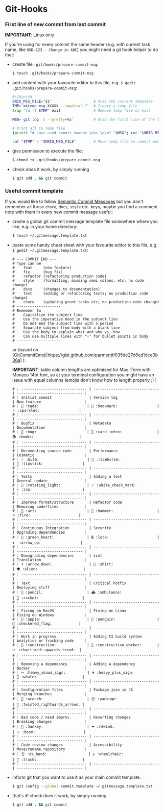 # Git-Hooks

### First line of new commit from last commit

**IMPORTANT**: Linux only

If you're using for every commit the same header (e.g. with current task name, like `BSD-123 - Change in ABC`)
you might need a git hook helper to do that:

* create file `.git/hooks/prepare-commit-msg`:
    ```bash
    $ touch .git/hooks/prepare-commit-msg
    ```

* add content with your favourite editor to this file, e.g. `$ gedit .git/hooks/prepare-commit-msg`:
    ```bash
    #!/bin/sh
    ORIG_MSG_FILE="$1"                   # Grab the current template
    TMP=`mktemp msg-XXXXX --tmpdir="."`  # Create a temp file
    trap "rm -f $TMP" exit               # Remove temp file on exit
    
    MSG=`git log -1 --pretty=%s`         # Grab the first line of the last commit message
    
    # Print all to temp file
    (printf "# Last used commit header \n%s \n\n" "$MSG"; cat "$ORIG_MSG_FILE") > "$TMP" 
    
    cat "$TMP" > "$ORIG_MSG_FILE"        # Move temp file to commit message
    ```
    
* give permission to execute the file:
    ```bash
    $ chmod +x .git/hooks/prepare-commit-msg
    ```
    
* check does it work, by simply running
    ```bash
    $ git add . && git commit
    ```
    
### Useful commit template

If you would like to follow [Semantic Commit Messages](https://seesparkbox.com/foundry/semantic_commit_messages) 
but you don't remember all those `chore`, `docs`, `style` etc. keys, maybe you find a comment note with them
in every new commit message useful:

* create a global git commit message template file somewhere where you like, e.g. in your home directory:
    ```bash
    $ touch ~/.gitmessage.template.txt
    ```
    
* paste some handy cheat sheet with your favourite editor to this file, e.g. `$ gedit ~/.gitmessage.template.txt`:
    ```
    # --- COMMIT END ---
    # Type can be
    #    feat     (new feature)
    #    fix      (bug fix)
    #    refactor (refactoring production code)
    #    style    (formatting, missing semi colons, etc; no code change)
    #    docs     (changes to documentation)
    #    test     (adding or refactoring tests; no production code change)
    #    chore    (updating grunt tasks etc; no production code change)
    # --------------------
    # Remember to
    #    Capitalize the subject line
    #    Use the imperative mood in the subject line
    #    Do not end the subject line with a period
    #    Separate subject from body with a blank line
    #    Use the body to explain what and why vs. how
    #    Can use multiple lines with "-" for bullet points in body
    # --------------------
    ``` 
    
    or (based on [GitCommitEmoji|https://gist.github.com/parmentf/035de27d6ed1dce0b36a] ):
    
    **IMPORTANT**: table column lengths are optimised for Mac iTerm with Monaco 14pt font, so at your terminal configuration you might have an issue with equal columns (emojis don't know how to length properly ;) )
    
    ```
    # | ------------------------------ | ------------------------------ | ------------------------------ |
    # | Initial commit                 | Version tag                    | New feature                    |
    # | 🎉 :tada:                      | 🔖 :bookmark:                  | ✨ :sparkles:                  |
    # | ------------------------------ | ------------------------------ | ------------------------------ |
    # | Bugfix                         | Metadata                       | Documentation                  |
    # | 🐛 :bug:                       | 📇 :card_index:                | 📚 :books:                     |
    # | ------------------------------ | ------------------------------ | ------------------------------ |
    # | Documenting source code        | Performance                    | Cosmetic                       |
    # | 💡 :bulb:                      | 🐎 :racehorse:                 | 💄 :lipstick:                  |
    # | ------------------------------ | ------------------------------ | ------------------------------ |
    # | Tests                          | Adding a test                  | General update                 |
    # | 🚨 :rotating_light:            | ✅ :white_check_mark:          | ⚡️ :zap:                       |
    # | ------------------------------ | ------------------------------ | ------------------------------ |
    # | Improve format/structure       | Refactor code                  | Removing code/files            |
    # | 🎨 :art:                       | 🔨 :hammer:                    | 🔥 :fire:                      |
    # | ------------------------------ | ------------------------------ | ------------------------------ |
    # | Continuous Integration         | Security                       | Upgrading dependencies         |
    # | 💚 :green_heart:               | 🔒 :lock:                      | ⬆️  :arrow_up:                  |
    # | ------------------------------ | ------------------------------ | ------------------------------ |
    # | Downgrading dependencies       | Lint                           | Translation                    |
    # | ⬇️ :arrow_down:                 | 👕 :shirt:                     | 👽 :alien:                     |
    # | ------------------------------ | ------------------------------ | ------------------------------ |
    # | Text                           | Critical hotfix                | Deploying stuff                |
    # | 📝 :pencil:                    | 🚑 :ambulance:                 | 🚀 :rocket:                    |
    # | ------------------------------ | ------------------------------ | ------------------------------ |
    # | Fixing on MacOS                | Fixing on Linux                | Fixing on Windows              |
    # | 🍎 :apple:                     | 🐧 :penguin:                   | 🏁 :checkered_flag:            |
    # | ------------------------------ | ------------------------------ | ------------------------------ |
    # | Work in progress               | Adding CI build system         | Analytics or tracking code     |
    # | 🚧 :construction:              | 👷 :construction_worker:       | 📈 :chart_with_upwards_trend:  |
    # | ------------------------------ | ------------------------------ | ------------------------------ |
    # | Removing a dependency          | Adding a dependency            | Docker                         |
    # | ➖ :heavy_minus_sign:          | ➕ :heavy_plus_sign:           | 🐳 :whale:                     |
    # | ------------------------------ | ------------------------------ | ------------------------------ |
    # | Configuration files            | Package.json in JS             | Merging branches               |
    # | 🔧 :wrench:                    | 📦 :package:                   | 🔀 :twisted_rightwards_arrows: |
    # | ------------------------------ | ------------------------------ | ------------------------------ |
    # | Bad code / need improv.        | Reverting changes              | Breaking changes               |
    # | 💩 :hankey:                    | ⏪ :rewind:                    | 💥 :boom:                      |
    # | ------------------------------ | ------------------------------ | ------------------------------ |
    # | Code review changes            | Accessibility                  | Move/rename repository         |
    # | 👌 :ok_hand:                   | ♿️ :wheelchair:                | 🚚 :truck:                     |
    # | ------------------------------ | ------------------------------ | ------------------------------ |  
    ```
    
* inform git that you want to use it as your main commit template:
    ```bash
    $ git config --global commit.template ~/.gitmessage.template.txt
    ```
    
* that's it! check does it work, by simply running
    ```bash
    $ git add . && git commit
    ```
